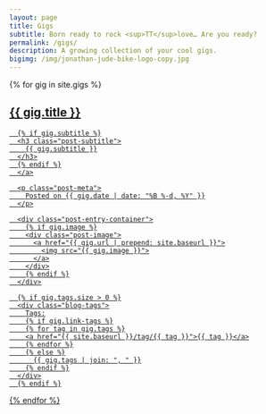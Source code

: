 ```yaml
---
layout: page
title: Gigs
subtitle: Born ready to rock <sup>TT</sup>love… Are you ready?
permalink: /gigs/
description: A growing collection of your cool gigs.
bigimg: /img/jonathan-jude-bike-logo-copy.jpg
---
```

<article>
  <div class="posts-list">
    {% for gig in site.gigs %}
    <article class="post-preview">
      <a href="{{ gig.url | prepend: site.baseurl }}">
  	  <h2 class="post-title">{{ gig.title }}</h2>

  	  {% if gig.subtitle %}
  	  <h3 class="post-subtitle">
  	    {{ gig.subtitle }}
  	  </h3>
  	  {% endif %}
      </a>

      <p class="post-meta">
        Posted on {{ gig.date | date: "%B %-d, %Y" }}
      </p>

      <div class="post-entry-container">
        {% if gig.image %}
        <div class="post-image">
          <a href="{{ gig.url | prepend: site.baseurl }}">
            <img src="{{ gig.image }}">
          </a>
        </div>
        {% endif %}
      </div>

      {% if gig.tags.size > 0 %}
      <div class="blog-tags">
        Tags:
        {% if gig.link-tags %}
        {% for tag in gig.tags %}
        <a href="{{ site.baseurl }}/tag/{{ tag }}">{{ tag }}</a>
        {% endfor %}
        {% else %}
          {{ gig.tags | join: ", " }}
        {% endif %}
      </div>
      {% endif %}
   </article>
  {% endfor %}
 </div>
